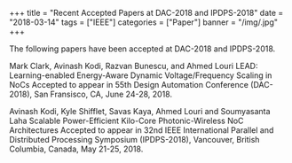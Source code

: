 +++
title = "Recent Accepted Papers at DAC-2018 and IPDPS-2018"
date = "2018-03-14"
tags = ["IEEE"]
categories = ["Paper"]
banner = "/img/.jpg"
+++

The following papers have been accepted at DAC-2018 and IPDPS-2018. 

Mark Clark, Avinash Kodi, Razvan Bunescu, and Ahmed Louri
LEAD: Learning-enabled Energy-Aware Dynamic Voltage/Frequency Scaling in NoCs
Accepted to appear in 55th Design Automation Conference (DAC-2018), San Fransisco, CA, June 24-28, 2018. 


Avinash Kodi, Kyle Shifflet, Savas Kaya, Ahmed Louri and Soumyasanta Laha
Scalable Power-Efficient Kilo-Core Photonic-Wireless NoC Architectures
Accepted to appear in 32nd IEEE International Parallel and Distributed Processing Symposium (IPDPS-2018), Vancouver, British Columbia, Canada, May 21-25, 2018. 

